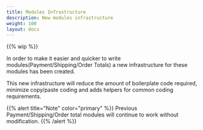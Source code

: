 ```yaml
---
title: Modules Infrastructure
description: New modules infrastructure
weight: 100 
layout: docs
---
```


{{% wip %}}

In order to make it easier and quicker to write modules(Payment/Shipping/Order Totals) a new infrastructure for these modules has been created.

This new infrastructure will reduce the amount of boilerplate code required, minimize copy/paste coding and adds helpers for common coding requirements.

{{% alert title="Note" color="primary" %}}
Previous Payment/Shipping/Order total modules will continue to work without modification.
{{% /alert %}}
